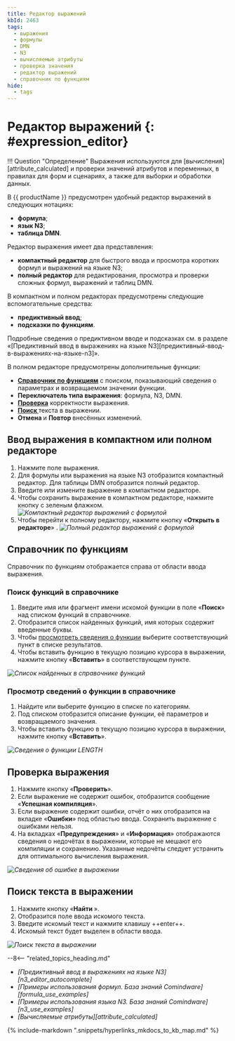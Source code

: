 ```yaml
---
title: Редактор выражений
kbId: 2463
tags:
  - выражения
  - формулы
  - DMN
  - N3
  - вычисляемые атрибуты
  - проверка значения
  - редактор выражений
  - справочник по функциям
hide:
  - tags
---
```


# Редактор выражений {: #expression_editor}

!!! Question "Определение"
    Выражения используются для [вычисления][attribute_calculated] и проверки значений атрибутов и переменных, в правилах для форм и сценариях, а также для выборки и обработки данных.

В {{ productName }} предусмотрен удобный редактор выражений в следующих нотациях:

* **формула**;
* **язык N3**;
* **таблица DMN**.

Редактор выражения имеет два представления:

* **компактный редактор** для быстрого ввода и просмотра коротких формул и выражений на языке N3;
* **полный редактор** для редактирования, просмотра и проверки сложных формул, выражений и таблиц DMN.

В компактном и полном редакторах предусмотрены следующие вспомогательные средства:

* **предиктивный ввод**;
* **подсказки по функциям**.

Подробные сведения о предиктивном вводе и подсказках см. в разделе «[Предиктивный ввод в выражениях на языке N3][предиктивный-ввод-в-выражениях-на-языке-n3]».

В полном редакторе предусмотрены дополнительные функции:

* **[Справочник по функциям](#справочник-по-функциям)** с поиском, показывающий сведения о параметрах и возвращаемом значении функции.
* **Переключатель типа выражения**: формула, N3, DMN.
* **[Проверка](#проверка-выражения)** корректности выражения.
* **[Поиск <i class="fa-light fa-search"></i>](#поиск-текста-в-выражении)** текста в выражении.
* **Отмена <i class="fa-light fa-undo"></i>** и **Повтор <i class="fa-light fa-redo"></i>** внесённых изменений.

## Ввод выражения в компактном или полном редакторе

1. Нажмите поле выражения.
2. Для формулы или выражения на языке N3 отобразится компактный редактор. Для таблицы DMN отобразится полный редактор.
3. Введите или измените выражение в компактном редакторе.
4. Чтобы сохранить выражение в компактном редакторе, нажмите кнопку с зеленым флажком.
*![Компактный редактор выражений с формулой](calculated_attribute_compact_editor.png)*
5. Чтобы перейти к полному редактору, нажмите кнопку «**Открыть в редакторе**» <i class="fa-light fa-share"></i>.
*![Полный редактор выражений с формулой](expression_editor.png)*

## Справочник по функциям

Справочник по функциям отображается справа от области ввода выражения.

### Поиск функций в справочнике

1. Введите имя или фрагмент имени искомой функции в поле «**Поиск**» над списком функций в справочнике.
2. Отобразится список найденных функций, имя которых содержит введенные буквы.
3. Чтобы [просмотреть сведения о функции](#просмотр-сведений-о-функции-в-справочнике) выберите соответствующий пункт в списке результатов.
4. Чтобы вставить функцию в текущую позицию курсора в выражении, нажмите кнопку «**Вставить**» в соответствующем пункте.

*![Список найденных в справочнике функций](expression_editor_found_functions.png)*

### Просмотр сведений о функции в справочнике

1. Найдите или выберите функцию в списке по категориям.
2. Под списком отобразится описание функции, её параметров и возвращаемого значения.
3. Чтобы вставить функцию в текущую позицию курсора в выражении, нажмите кнопку «**Вставить**».

*![Сведения о функции LENGTH](expression_editor_function_info.png)*

## Проверка выражения

1. Нажмите кнопку «**Проверить**».
2. Если выражение не содержит ошибок, отобразится сообщение «**Успешная компиляция**».
3. Если выражение содержит ошибки, отчёт о них отобразится на вкладке «**Ошибки**» под областью ввода. Сохранить выражение с ошибками нельзя.
4. На вкладках «**Предупреждения**» и «**Информация**» отображаются сведения о недочётах в выражении, которые не мешают его компиляции и сохранению. Указанные недочёты следует устранить для оптимального вычисления выражения.

*![Сведения об ошибке в выражении](expression_editor_function_error_report.png)*

## Поиск текста в выражении

1. Нажмите кнопку «**Найти <i class="fa-light fa-search"></i>**».
2. Отобразится поле ввода искомого текста.
3. Введите искомый текст и нажмите клавишу ++enter++.
4. Искомый текст будет выделен в области ввода.

*![Поиск текста в выражении](expression_editor_found_text.png)*

<div class="relatedTopics" markdown="block">

--8<-- "related_topics_heading.md"

- _[Предиктивный ввод в выражениях на языке N3][n3_editor_autocomplete]_
- _[Примеры использования формул. База знаний Comindware][formula_use_examples]_
- _[Примеры использования языка N3. База знаний Comindware][n3_use_examples]_
- _[Вычисляемые атрибуты][attribute_calculated]_

</div>

{% include-markdown ".snippets/hyperlinks_mkdocs_to_kb_map.md" %}
